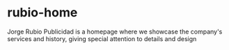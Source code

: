 # rubio-home
Jorge Rubio Publicidad is a homepage where we showcase the company's services and history, giving special attention to details and design
